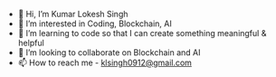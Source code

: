 - 👋 Hi, I’m Kumar Lokesh Singh
- 👀 I’m interested in Coding, Blockchain, AI
- 🌱 I’m learning to code so that I can create something meaningful & helpful
- 💞️ I’m looking to collaborate on Blockchain and AI
- 📫 How to reach me - klsingh0912@gmail.com

<!---
klsingh/klsingh is a ✨ special ✨ repository because its `README.md` (this file) appears on your GitHub profile.
You can click the Preview link to take a look at your changes.
--->
